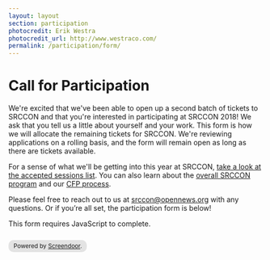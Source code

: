 ```yaml
---
layout: layout
section: participation
photocredit: Erik Westra
photocredit_url: http://www.westraco.com/
permalink: /participation/form/
---
```


# Call for Participation

We're excited that we've been able to open up a second batch of tickets to SRCCON and that you're interested in participating at SRCCON 2018! We ask that you tell us a little about yourself and your work. This form is how we will allocate the remaining tickets for SRCCON. We're reviewing applications on a rolling basis, and the form will remain open as long as there are tickets available. 

For a sense of what we'll be getting into this year at SRCCON, [take a look at the accepted sessions list](/sessions). You can also learn about the [overall SRCCON program](/program) and our [CFP process](/participation/faq).

Please feel free to reach out to us at [srccon@opennews.org](mailto:srccon@opennews.org) with any questions. Or if you’re all set, the participation form is below!

<script>window.jQuery || document.write('<script src="//code.jquery.com/jquery-2.2.3.min.js"><\/script>')</script><link href="//d3q1ytufopwvkq.cloudfront.net/1/formrenderer.css" rel="stylesheet" /><script src="//d3q1ytufopwvkq.cloudfront.net/1/formrenderer.js"></script>
<form data-formrenderer>This form requires JavaScript to complete.</form>
<small style='display:inline-block;margin-top:10px;background:rgba(0,0,0,0.1);padding:5px 10px;border-radius:10px;'>Powered by <a href='https://www.dobt.co/screendoor/'>Screendoor</a>.</small>
<script>new FormRenderer({"project_id":"S1X8LXOsQlEjZxPh", "afterSubmit": "/participation/thanks"});</script> 